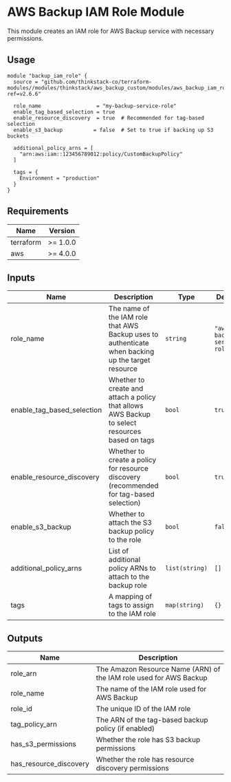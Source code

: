 # AWS Backup IAM Role Module

This module creates an IAM role for AWS Backup service with necessary permissions.

## Usage

```hcl
module "backup_iam_role" {
  source = "github.com/thinkstack-co/terraform-modules//modules/thinkstack/aws_backup_custom/modules/aws_backup_iam_role?ref=v2.6.6"

  role_name                  = "my-backup-service-role"
  enable_tag_based_selection = true
  enable_resource_discovery  = true  # Recommended for tag-based selection
  enable_s3_backup          = false  # Set to true if backing up S3 buckets

  additional_policy_arns = [
    "arn:aws:iam::123456789012:policy/CustomBackupPolicy"
  ]

  tags = {
    Environment = "production"
  }
}
```

## Requirements

| Name | Version |
|------|---------|
| terraform | >= 1.0.0 |
| aws | >= 4.0.0 |

## Inputs

| Name | Description | Type | Default | Required |
|------|-------------|------|---------|:--------:|
| role_name | The name of the IAM role that AWS Backup uses to authenticate when backing up the target resource | `string` | `"aws-backup-service-role"` | no |
| enable_tag_based_selection | Whether to create and attach a policy that allows AWS Backup to select resources based on tags | `bool` | `true` | no |
| enable_resource_discovery | Whether to create a policy for resource discovery (recommended for tag-based selection) | `bool` | `true` | no |
| enable_s3_backup | Whether to attach the S3 backup policy to the role | `bool` | `false` | no |
| additional_policy_arns | List of additional policy ARNs to attach to the backup role | `list(string)` | `[]` | no |
| tags | A mapping of tags to assign to the IAM role | `map(string)` | `{}` | no |

## Outputs

| Name | Description |
|------|-------------|
| role_arn | The Amazon Resource Name (ARN) of the IAM role used for AWS Backup |
| role_name | The name of the IAM role used for AWS Backup |
| role_id | The unique ID of the IAM role |
| tag_policy_arn | The ARN of the tag-based backup policy (if enabled) |
| has_s3_permissions | Whether the role has S3 backup permissions |
| has_resource_discovery | Whether the role has resource discovery permissions |
